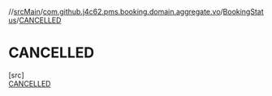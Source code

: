 //[srcMain](../../../../index.md)/[com.github.j4c62.pms.booking.domain.aggregate.vo](../../index.md)/[BookingStatus](../index.md)/[CANCELLED](index.md)

# CANCELLED

[src]\
[CANCELLED](index.md)